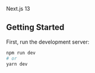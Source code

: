 Next.js 13

## Getting Started

First, run the development server:

```bash
npm run dev
# or
yarn dev
```

